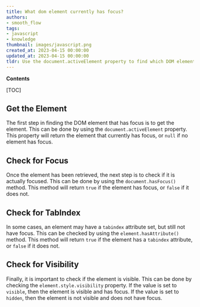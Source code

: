 ```yaml
---
title: What dom element currently has focus?
authors:
- smooth_flow
tags:
- javascript
- knowledge
thumbnail: images/javascript.png
created_at: 2023-04-15 00:00:00
updated_at: 2023-04-15 00:00:00
tldr: Use the document.activeElement property to find which DOM element has the focus in Javascript.
---
```


**Contents**

[TOC]

## Get the Element

The first step in finding the DOM element that has focus is to get the element. This can be done by using the `document.activeElement` property. This property will return the element that currently has focus, or `null` if no element has focus.

## Check for Focus

Once the element has been retrieved, the next step is to check if it is actually focused. This can be done by using the `document.hasFocus()` method. This method will return `true` if the element has focus, or `false` if it does not.

## Check for TabIndex

In some cases, an element may have a `tabindex` attribute set, but still not have focus. This can be checked by using the `element.hasAttribute()` method. This method will return `true` if the element has a `tabindex` attribute, or `false` if it does not.

## Check for Visibility

Finally, it is important to check if the element is visible. This can be done by checking the `element.style.visibility` property. If the value is set to `visible`, then the element is visible and has focus. If the value is set to `hidden`, then the element is not visible and does not have focus.
